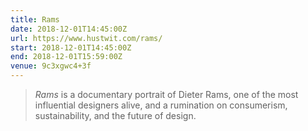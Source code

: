 ```yaml
---
title: Rams
date: 2018-12-01T14:45:00Z
url: https://www.hustwit.com/rams/
start: 2018-12-01T14:45:00Z
end: 2018-12-01T15:59:00Z
venue: 9c3xgwc4+3f
---
```

> <cite>Rams</cite> is a documentary portrait of Dieter Rams, one of the most influential designers alive, and a rumination on consumerism, sustainability, and the future of design.
